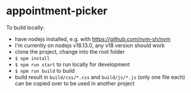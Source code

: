 # appointment-picker

To build locally:

- have nodejs installed, e.g. with https://github.com/nvm-sh/nvm
- I'm currently on nodejs v18.13.0, any v18 version should work
- clone the project, change into the root folder
- `$ npm install`
- `$ npm run start` to run locally for development
- `$ npm run build` to build
- build result in `build/css/*.css` and `build/js/*.js` (only one file each) can be copied over to be used in another project
